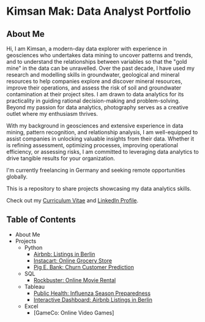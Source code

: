 # Kimsan Mak: Data Analyst Portfolio
## About Me
Hi, I am Kimsan, a modern-day data explorer with experience in geosciences who undertakes data mining to uncover patterns and trends, and to understand the relationships between variables so that the "gold mine" in the data can be unravelled. Over the past decade, I have used my research and modelling skills in groundwater, geological and mineral resources to help companies explore and discover mineral resources, improve their operations, and assess the risk of soil and groundwater contamination at their project sites. I am drawn to data analytics for its practicality in guiding rational decision-making and problem-solving. Beyond my passion for data analytics, photography serves as a creative outlet where my enthusiasm thrives.

With my background in geosciences and extensive experience in data mining, pattern recognition, and relationship analysis, I am well-equipped to assist companies in unlocking valuable insights from their data. Whether it is refining assessment, optimizing processes, improving operational efficiency, or assessing risks, I am committed to leveraging data analytics to drive tangible results for your organization.

I'm currently freelancing in Germany and seeking remote opportunities globally.

This is a repository to share projects showcasing my data analytics skills.

Check out my [Curriculum Vitae](https://github.com/KimsanMak/Resume) and  [LinkedIn Profile](https://www.linkedin.com/in/kimsan-mak/).

## Table of Contents
+ About Me
 + Projects
    - Python
      - [Airbnb: Listings in Berlin](https://github.com/KimsanMak/Airbnb-Listings-in-Berlin)
      - [Instacart: Online Grocery Store](https://github.com/KimsanMak/Python-Online_Grocery/tree/main)
      - [Pig E. Bank: Churn Customer Prediction](https://github.com/KimsanMak/Pig-E.-Bank-Churn-Customer-Prediction/tree/main)
    - SQL
      - [Rockbuster: Online Movie Rental](https://github.com/KimsanMak/SQL-Online_Movie_Rental/tree/main)
    - Tableau
      - [Public Health: Influenza Season Preparedness](https://github.com/KimsanMak/Tableau-Hospitals_Influenza_Preparedness)
      - [Interactive Dashboard: Airbnb Listings in Berlin](https://public.tableau.com/app/profile/kimsan.mak/viz/AirbnbBerlin_17123539307510/InteractiveDashboard?publish=yes)
    - Excel
      - [GameCo: Online Video Games]
